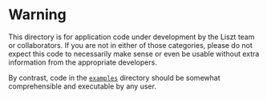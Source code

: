 
# Warning

This directory is for application code under development by the Liszt team or collaborators.  If you are not in either of those categories, please do not expect this code to necessarily make sense or even be usable without extra information from the appropriate developers.

By contrast, code in the [`examples`](../examples) directory should be somewhat comprehensible and executable by any user.

